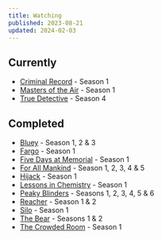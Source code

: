 ```yaml
---
title: Watching
published: 2023-08-21
updated: 2024-02-03
---
```


## Currently

- [Criminal Record](https://tv.apple.com/us/show/criminal-record/umc.cmc.1sbjeoma6tvxgda6l0h4bb0x3) - Season 1
- [Masters of the Air](https://tv.apple.com/us/show/masters-of-the-air/umc.cmc.7bxcni0vwgll9kmicq738k5q2) - Season 1
- [True Detective](https://www.imdb.com/title/tt2356777/) - Season 4

## Completed

- [Bluey](https://www.bluey.tv/) - Season 1, 2 & 3
- [Fargo](https://www.imdb.com/title/tt2802850/) - Season 1
- [Five Days at Memorial](https://www.imdb.com/title/tt3283594) - Season 1
- [For All Mankind](https://www.imdb.com/title/tt7772588) - Season 1, 2, 3, 4 & 5
- [Hijack](https://www.imdb.com/title/tt19854762/) - Season 1
- [Lessons in Chemistry](https://www.imdb.com/title/tt13911628/) - Season 1
- [Peaky Blinders](https://www.imdb.com/title/tt2442560/) - Seasons 1, 2, 3, 4, 5 & 6
- [Reacher](https://www.imdb.com/title/tt9288030/) - Season 1 & 2
- [Silo](https://www.imdb.com/title/tt14688458/) - Season 1
- [The Bear](https://www.imdb.com/title/tt14452776/) - Seasons 1 & 2
- [The Crowded Room](https://www.imdb.com/title/tt14417718/) - Season 1
